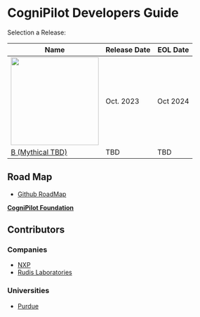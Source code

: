 # CogniPilot Developers Guide


Selection a Release:


| Name  |Release Date | EOL Date |
|-------|-------------|----------|
|  [<img src='releases/airy/assets/airy-name.png' width='200'>](releases/airy) | Oct. 2023 | Oct 2024 |
| [B (Mythical TBD)](https://github.com/orgs/CogniPilot/projects/2/views/1?filterQuery=milestone%3A%22B+Mythical%22) | TBD | TBD |



## Road Map

* [Github RoadMap](https://github.com/orgs/CogniPilot/projects/2/views/1)


[**CogniPilot Foundation**]("https://www.cognipilot.com")


## Contributors

### Companies
- [NXP](https://www.nxp.com/)
- [Rudis Laboratories](https://www.rudislabs.com/)

### Universities
  - [Purdue](https://engineering.purdue.edu/PURT)
